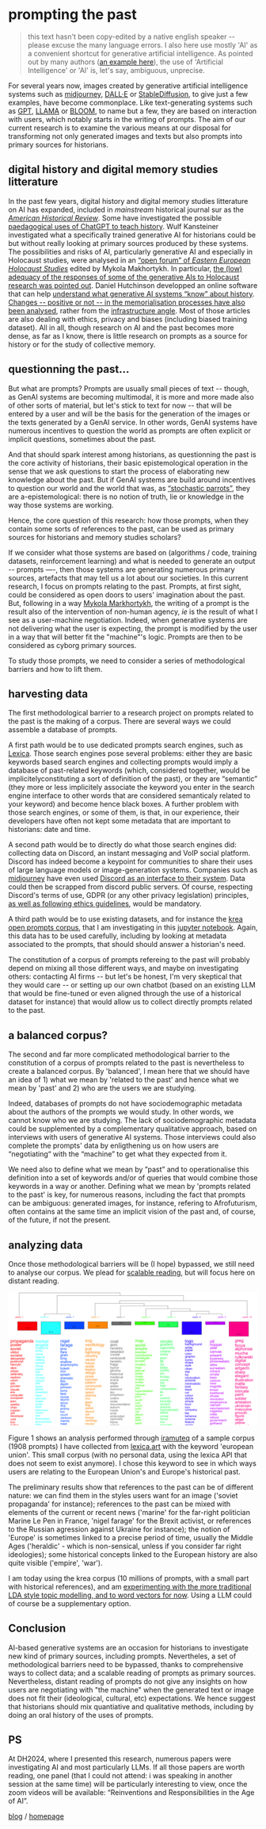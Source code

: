 # prompting the past

> this text hasn't been copy-edited by a native english speaker -- please excuse the many language errors. I also here use mostly 'AI' as a convenient shortcut for generative artificial intelligence. As pointed out by many authors ([an example here](https://academic-oup-com.proxy.bnl.lu/ahr/article-abstract/128/3/1354/7282256)), the use of 'Artificial Intelligence' or 'AI' is, let's say, ambiguous, unprecise. 

For several years now, images created by generative artificial intelligence systems such as [midjourney](https://www.midjourney.com/home?callbackUrl=%2Fexplore), [DALL·E](https://openai.com/dall-e-2) or [StableDiffusion](https://stability.ai), to give just a few examples, have become commonplace. Like text-generating systems such as [GPT](https://openai.com/gpt-4), [LLAMA](https://ai.meta.com/llama/) or [BLOOM](https://huggingface.co/bigscience/bloom), to name but a few, they are based on interaction with users, which notably starts in the writing of prompts. The aim of our current research is to examine the various means at our disposal for transforming not only generated images and texts but also prompts into primary sources for historians.

## digital history and digital memory studies litterature

In the past few years, digital history and digital memory studies litterature on AI has expanded, included in *mainstream* historical journal sur as the [*American Historical Review*](https://academic.oup.com/ahr/article-abstract/128/3/1345/7282240). Some have investigated the possible [paedagogical uses of ChatGPT to teach history](http://arxiv.org/abs/2310.10808). Wulf Kansteiner investigated what a specifically trained generative AI for historians could be but without really looking at primary sources produced by these systems. The possibilities and risks of AI, particularly generative AI and especially in Holocaust studies, were analysed in an [“open forum” of *Eastern European Holocaust Studies*](https://www.degruyter.com/document/doi/10.1515/eehs-2023-0053/html) edited by Mykola Makhortykh. In particular, [the (low) adequacy of the responses of some of the generative AIs to Holocaust research was pointed out](https://www.degruyter.com/document/doi/10.1515/eehs-2023-0054/html). Daniel Hutchinson developped an online software that can help [understand what generative AI systems “know” about history](https://dr-hutchinson-what-do-ais-know-about-history-app-i3l5jo.streamlit.app/). [Changes -- positive or not -- in the memorialisation processes have also been analysed](https://link.springer.com/article/10.1007/s44163-023-00072-6), rather from the [infrastructure angle](https://journals.sagepub.com/doi/10.1177/17506980231202849?icid=int.sj-full-text.citing-articles.1). Most of those articles are also dealing with ethics, privacy and biases (including biased training dataset). All in all, though research on AI and the past becomes more dense, as far as I know, there is little research on prompts as a source for history or for the study of collective memory.

## questionning the past...

But what are prompts? Prompts are usually small pieces of text -- though, as GenAI systems are becoming multimodal, it is more and more made also of other sorts of material, but let's stick to text for now -- that will be entered by a user and will be the basis for the generation of the images or the texts generated by a GenAI service. In other words, GenAI systems have numerous incentives to question the world as prompts are often explicit or implicit questions, sometimes about the past.

And that should spark interest among historians, as questionning the past is the core activity of historians, their basic epistemological operation in the sense that we ask questions to start the process of elaborating new knowledge about the past. But if GenAI systems are build around incentives to question our world and the world that was, as [“stochastic parrots”](https://dl.acm.org/doi/10.1145/3442188.3445922), they are a-epistemological: there is no notion of truth, lie or knowledge in the way those systems are working.

Hence, the core question of this research: how those prompts, when they contain some sorts of references to the past, can be used as primary sources for historians and memory studies scholars? 

If we consider what those systems are based on (algorithms / code, training datasets, reinforcement learning) and what is needed to generate an output -- prompts —-, then those systems are generating numerous primary sources, artefacts that may tell us a lot about our societies. In this current research, I focus on prompts relating to the past. Prompts, at first sight, could be considered as open doors to users' imagination about the past. But, following in a way [Mykola Markhortykh](https://journals.sagepub.com/doi/full/10.1177/17506980231202849), the writing of a prompt is the result also of the intervention of non-human agency, *ie* is the result of what I see as a user-machine negotiation. Indeed, when generative systems are not delivering what the user is expecting, the prompt is modified by the user in a way that will better fit the "machine"'s logic. Prompts are then to be considered as cyborg primary sources.

To study those prompts, we need to consider a series of methodological barriers and how to lift them.

## harvesting data

The first methodological barrier to a research project on prompts related to the past is the making of a corpus. There are several ways we could assemble a database of prompts.

A first path would be to use dedicated prompts search engines, such as [Lexica](https://lexica.art/). Those search engines pose several problems: either they are basic keywords based search engines and collecting prompts would imply a database of past-related keywords (which, considered together, would be implicitelyconstituting a sort of definition of the past), or they are “semantic” (they more or less implicitely associate the keyword you enter in the search engine interface to other words that are considered semanticaly related to your keyword) and become hence black boxes. A further problem with those search engines, or some of them, is that, in our experience, their developers have often not kept some metadata that are important to historians: date and time.

A second path would be to directly do what those search engines did: collecting data on Discord, an instant messaging and VoIP social platform. Discord has indeed become a keypoint for communities to share their uses of large language models or image-generation systems. Companies such as [midjourney](https://www.midjourney.com/home?callbackUrl=%2Fexplore) have even used [Discord as an interface to their system](https://docs.midjourney.com/docs/midjourney-discord). Data could then be scrapped from discord public servers. Of course, respecting Discord's terms of use, GDPR (or any other privacy legislation) principles, [as well as following ethics guidelines](https://aoir.org/reports/ethics3.pdf), would be mandatory.

A third path would be to use existing datasets, and for instance the [krea open prompts corpus](https://github.com/krea-ai/open-prompts), that I am investigating in this [jupyter notebook](https://github.com/inactinique/DH2024_prompting_the_past/blob/main/prompting_the_past.ipynb). Again, this data has to be used carefully, including by looking at metadata associated to the prompts, that should should answer a historian's need.

The constitution of a corpus of prompts refereing to the past will probably depend on mixing all those different ways, and maybe on investigating others: contacting AI firms -- but let's be honest, I'm very skeptical that they would care -- or setting up our own chatbot (based on an existing LLM that would be fine-tuned or even aligned through the use of a historical dataset for instance) that would allow us to collect directly prompts related to the past.

## a balanced corpus?

The second and far more complicated methodological barrier to the constitution of a corpus of prompts related to the past is nevertheless to create a balanced corpus. By 'balanced', I mean here that we should have an idea of 1\) what we mean by 'related to the past' and hence what we mean by 'past' and 2\) who are the users we are studying.

Indeed, databases of prompts do not have sociodemographic metadata about the authors of the prompts we would study. In other words, we cannot know who we are studying. The lack of sociodemographic metadata could be supplemented by a complementary qualitative approach, based on interviews with users of generative AI systems. Those interviews could also complete the prompts' data by enligthening us on how users are “negotiating“ with the “machine” to get what they expected from it.

We need also to define what we mean by ”past” and to operationalise this definition into a set of keywords and/or of queries that would combine those keywords in a way or another. Defining what we mean by 'prompts related to the past' is key, for numerous reasons, including the fact that prompts can be ambiguous: generated images, for instance, refering to Afrofuturism, often contains at the same time an implicit vision of the past and, of course, of the future, if not the present.

## analyzing data

Once those methodological barriers will be (I hope) bypassed, we still need to analyse our corpus. We plead for [scalable reading](https://journalofdigitalhistory.org/en/article/jXupS3QAeNgb), but will focus here on distant reading.

![Figure 1](../../prez/img/06_dendro.png)

Figure 1 shows an analysis performed through [iramuteq](http://iramuteq.org) of a sample corpus (1908 prompts) I have collected from [lexica.art](https://lexica.art) with the keyword 'european union'. This small corpus (with no personal data, using the lexica API that does not seem to exist anymore).  I chose this keyword to see in which ways users are relating to the European Union's and Europe's historical past.

The preliminary results show that references to the past can be of different nature: we can find them in the styles users want for an image ('soviet propaganda' for instance); references to the past can be mixed with elements of the current or recent news ('marine' for the far-right politician Marine Le Pen in France, 'nigel farage' for the Brexit activist, or references to the Russian agression against Ukraine for instance); the notion of 'Europe' is sometimes linked to a precise period of time, usually the Middle Ages ('heraldic' - which is non-sensical, unless if you consider far right ideologies); some historical concepts linked to the European history are also quite visible ('empire', 'war').

I am today using the krea corpus (10 millions of prompts, with a small part with historical references), and am [experimenting with the more traditional LDA style topic modelling, and to word vectors for now](https://github.com/inactinique/DH2024_prompting_the_past/blob/main/prompting_the_past.ipynb). Using a LLM could of course be a supplementary option. 

## Conclusion

AI-based generative systems are an occasion for historians to investigate new kind of primary sources, including prompts. Nevertheles, a set of methodological barriers need to be bypassed, thanks to comprehensive ways to collect data; and a scalable reading of prompts as primary sources. Nevertheless, distant reading of prompts do not give any insights on how users are negotiating with "the machine" when the generated text or image does not fit their (ideological, cultural, etc) expectations. We hence suggest that historians should mix quantiative and qualitative methods, including by doing an oral history of the uses of prompts.

## PS

At DH2024, where I presented this research, numerous papers were investigating AI and most particularly LLMs. If all those papers are worth reading, one panel (that I could not attend: i was speaking in another session at the same time) will be particularly interesting to view, once the zoom videos will be available: “Reinventions and Responsibilities in the Age of AI”.

[blog](../blog.md) / [homepage](../../README.md)